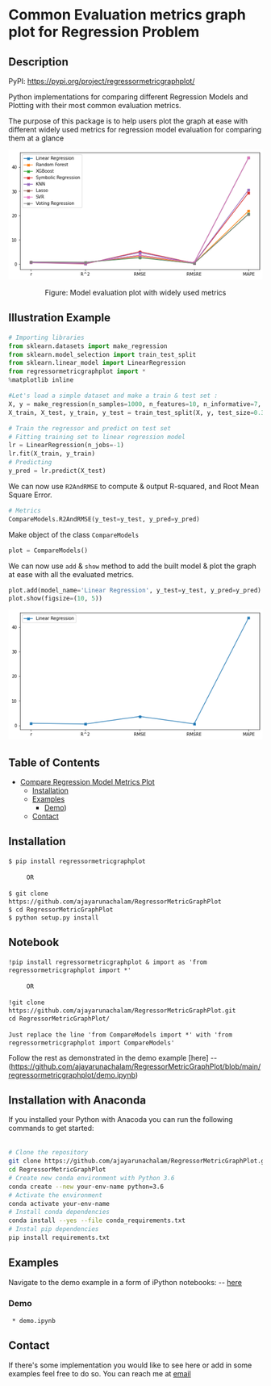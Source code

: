 #  Common Evaluation metrics graph plot for Regression Problem

## Description

PyPI: https://pypi.org/project/regressormetricgraphplot/

Python implementations for comparing different Regression Models and Plotting with their most common evaluation metrics.

The purpose of this package is to help users plot the graph at ease with different widely used metrics for regression model evaluation for comparing them at a glance 

<p align="center">
    <img src="https://github.com/ajayarunachalam/RegressorMetricGraphPlot/blob/main/regressormetricgraphplot/example_plot.png" width="640"\>
</p>
<p align="center">
    Figure: Model evaluation plot with widely used metrics 
</p>

## Illustration Example

```python
# Importing libraries 
from sklearn.datasets import make_regression
from sklearn.model_selection import train_test_split
from sklearn.linear_model import LinearRegression
from regressormetricgraphplot import *
%matplotlib inline
```

```python
#Let's load a simple dataset and make a train & test set :
X, y = make_regression(n_samples=1000, n_features=10, n_informative=7, n_targets=1, random_state=0)
X_train, X_test, y_train, y_test = train_test_split(X, y, test_size=0.3, random_state=10)
```

```python
# Train the regressor and predict on test set 
# Fitting training set to linear regression model
lr = LinearRegression(n_jobs=-1)
lr.fit(X_train, y_train)
# Predicting
y_pred = lr.predict(X_test)
```

We can now use ``R2AndRMSE`` to compute & output R-squared, and Root Mean Square Error.

```python
# Metrics
CompareModels.R2AndRMSE(y_test=y_test, y_pred=y_pred)
```

Make object of the class ``CompareModels``

```python
plot = CompareModels()
```

We can now use ``add`` &  ``show`` method to add the built model & plot the graph at ease with all the evaluated metrics.

```python
plot.add(model_name='Linear Regression', y_test=y_test, y_pred=y_pred)
plot.show(figsize=(10, 5))
```

<p align="center">
    <img src="https://github.com/ajayarunachalam/RegressorMetricGraphPlot/blob/main/regressormetricgraphplot/LR_Metric_PLOT.png" width="640"\>
</p>

## Table of Contents
- [Compare Regression Model Metrics Plot](#regressormetricgraphplot)
  * [Installation](#installation)
  * [Examples](#examples)
    + [Demo](#Usage))
  * [Contact](#contact)

## Installation 
    $ pip install regressormetricgraphplot

         OR

    $ git clone https://github.com/ajayarunachalam/RegressorMetricGraphPlot
    $ cd RegressorMetricGraphPlot
    $ python setup.py install

## Notebook
    !pip install regressormetricgraphplot & import as 'from regressormetricgraphplot import *'

         OR

    !git clone https://github.com/ajayarunachalam/RegressorMetricGraphPlot.git
    cd RegressorMetricGraphPlot/

    Just replace the line 'from CompareModels import *' with 'from regressormetricgraphplot import CompareModels' 
Follow the rest as demonstrated in the demo example [here] -- (https://github.com/ajayarunachalam/RegressorMetricGraphPlot/blob/main/regressormetricgraphplot/demo.ipynb) 

## Installation with Anaconda

If you installed your Python with Anacoda you can run the following commands to get started:
```bash

# Clone the repository 
git clone https://github.com/ajayarunachalam/RegressorMetricGraphPlot.git
cd RegressorMetricGraphPlot
# Create new conda environment with Python 3.6
conda create --new your-env-name python=3.6
# Activate the environment
conda activate your-env-name
# Install conda dependencies
conda install --yes --file conda_requirements.txt
# Instal pip dependencies
pip install requirements.txt
```



## Examples
Navigate to the demo example in a form of iPython notebooks: -- [here](https://github.com/ajayarunachalam/RegressorMetricGraphPlot/blob/main/regressormetricgraphplot/demo.ipynb)


### Demo
     * demo.ipynb 

## Contact
If there's some implementation you would like to see here or add in some examples feel free to do so. You can reach me at [email](mailto:ajay.arunachalam08@gmail.com)
